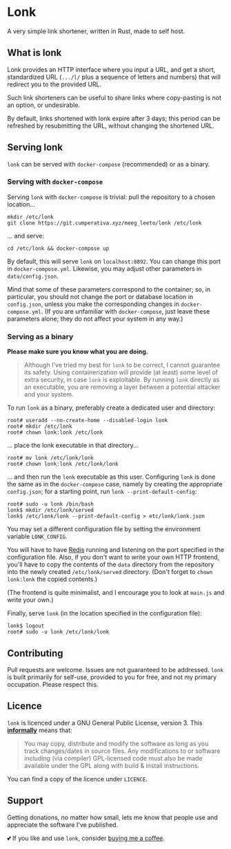 # Lonk

A very simple link shortener, written in Rust, made to self host.

## What is lonk

Lonk provides an HTTP interface where you input a URL, and get a short, standardized URL
(`.../l/` plus a sequence of letters and numbers) that will redirect you to the provided
URL.

Such link shorteners can be useful to share links where copy-pasting is not an option, or
undesirable.

By default, links shortened with lonk expire after 3 days; this period can be refreshed by
resubmitting the URL, without changing the shortened URL. 

## Serving lonk

`lonk` can be served with `docker-compose` (recommended) or as a binary.

### Serving with `docker-compose`

Serving `lonk` with `docker-compose` is trivial: pull the repository to a chosen
location...

```
mkdir /etc/lonk
git clone https://git.cumperativa.xyz/meeg_leeto/lonk /etc/lonk
```

... and serve:

```
cd /etc/lonk && docker-compose up
```

By default, this will serve `lonk` on `localhost:8892`. You can change this port in
`docker-compose.yml`. Likewise, you may adjust other parameters in `data/config.json`.

Mind that some of these parameters correspond to the container; so, in particular,
you should not change the port or database location in `config.json`, unless you make the
corresponding changes in `docker-compose.yml`. (If you are unfamiliar with
`docker-compose`, just leave these parameters alone; they do not affect your system in any
way.)

### Serving as a binary

**Please make sure you know what you are doing.**

> Although I've tried my best for `lonk` to be correct, I cannot guarantee its safety.
> Using containerization will provide (at least) some level of extra security, in case
> `lonk` is exploitable. By running `lonk` directly as an executable, you are removing a
> layer between a potential attacker and your system.

To run `lonk` as a binary, preferably create a dedicated user and directory:

```
root# useradd --no-create-home --disabled-login lonk
root# mkdir /etc/lonk
root# chown lonk:lonk /etc/lonk
```

... place the lonk executable in that directory...

```
root# mv lonk /etc/lonk/lonk
root# chown lonk:lonk /etc/lonk/lonk
```

... and then run the `lonk` executable as this user. Configuring `lonk` is done the same
as in the `docker-compose` case, namely by creating the appropriate `config.json`;
for a starting point, run `lonk --print-default-config`:

```
root# sudo -u lonk /bin/bash
lonk$ mkdir /etc/lonk/served
lonk$ /etc/lonk/lonk --print-default-config > etc/lonk/lonk.json
```

You may set a different configuration file by setting the environment variable
`LONK_CONFIG`.

You will have to have [Redis](https://en.wikipedia.org/wiki/Redis) running and listening
on the port specified in the configuration file. Also, if you don't want to write your
own HTTP frontend, you'll have to copy the contents of the `data` directory from
the repository into the newly created `/etc/lonk/served` directory. (Don't forget to
`chown lonk:lonk` the copied contents.)

(The frontend is quite minimalist, and I encourage you to look at `main.js` and write
your own.)

Finally, serve `lonk` (in the location specified in the configuration file):

```
lonk$ logout
root# sudo -u lonk /etc/lonk/lonk
```

## Contributing

Pull requests are welcome. Issues are not guaranteed to be addressed. `lonk` is
built primarily for self-use, provided to you for free, and not my primary
occupation. Please respect this.

## Licence

`lonk` is licenced under a GNU General Public License, version 3. This
[**informally**][GPLv3] means that:

> You may copy, distribute and modify the software as long as you track
> changes/dates in source files. Any modifications to or software including (via
> compiler) GPL-licensed code must also be made available under the GPL along with
> build & install instructions.

You can find a copy of the licence under `LICENCE`.

## Support

Getting donations, no matter how small, lets me know that people use and
appreciate the software I've published.

💕 If you like and use `lonk`, consider
[buying me a coffee](https://www.paypal.me/miguelmurca/2.50).

[GPLv3]: https://tldrlegal.com/license/gnu-general-public-license-v3-(gpl-3)